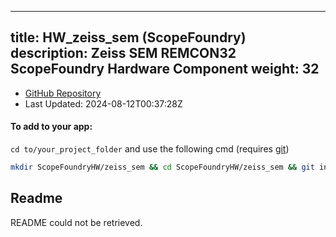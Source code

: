
---
title: HW_zeiss_sem (ScopeFoundry)
description: Zeiss SEM REMCON32 ScopeFoundry Hardware Component
weight: 32
---
- [GitHub Repository](https://github.com/ScopeFoundry/HW_zeiss_sem)
- Last Updated: 2024-08-12T00:37:28Z


#### To add to your app:

`cd to/your_project_folder` and use the following cmd (requires [git](/docs/100_development/20_git/))

```bash
mkdir ScopeFoundryHW/zeiss_sem && cd ScopeFoundryHW/zeiss_sem && git init --initial-branch=master && git remote add upstream_ScopeFoundry https://github.com/ScopeFoundry/HW_zeiss_sem && git pull upstream_ScopeFoundry master && cd ../..
```

## Readme
README could not be retrieved.
